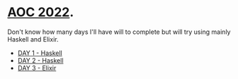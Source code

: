# [AOC 2022](https://adventofcode.com/). 
Don't know how many days I'll have will to complete but will try using mainly Haskell and Elixir.

- [DAY 1 - Haskell](/D1/Main.hs)
- [DAY 2 - Haskell](/D2/Main.hs)
- [DAY 3 - Elixir](/D3/main.exs)
